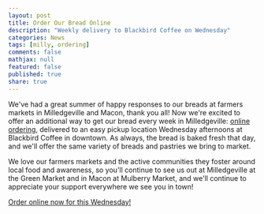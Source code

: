 ```yaml
---
layout: post
title: Order Our Bread Online
description: "Weekly delivery to Blackbird Coffee on Wednesday"
categories: News
tags: [milly, ordering]
comments: false
mathjax: null
featured: false
published: true
share: true
---
```


We've had a great summer of happy responses to our breads at farmers markets in Milledgeville and Macon, thank you all! Now we're excited to offer an additional way to get our bread every week in Milledgeville: [online ordering](/order), delivered to an easy pickup location Wednesday afternoons at Blackbird Coffee in downtown. As always, the bread is baked fresh that day, and we'll offer the same variety of breads and pastries we bring to market.

We love our farmers markets and the active communities they foster around local food and awareness, so you'll continue to see us out at Milledgeville at the Green Market and in Macon at Mulberry Market, and we'll continue to appreciate your support everywhere we see you in town!

[Order online now for this Wednesday!](/order)
